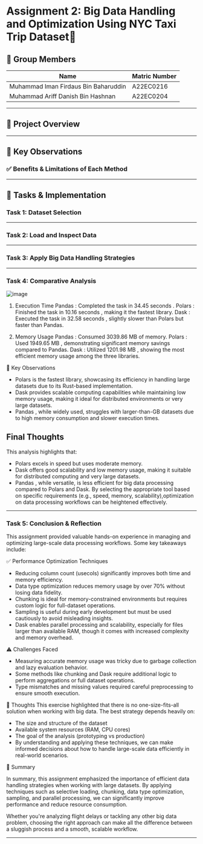 # Assignment 2: Big Data Handling and Optimization Using NYC Taxi Trip Dataset🚕 
## 👥 Group Members

| Name               | Matric Number |
|--------------------|---------------|
| Muhammad Iman Firdaus Bin Baharuddin        | A22EC0216       |
| Muhammad Ariff Danish Bin Hashnan         | A22EC0204       |

---

## 📌 Project Overview
---

## 📌 Key Observations
### ✅ Benefits & Limitations of Each Method
---

## 🧪 Tasks & Implementation

### Task 1: Dataset Selection
---

### Task 2: Load and Inspect Data
---

### Task 3: Apply Big Data Handling Strategies
---

### Task 4: Comparative Analysis
![image](https://raw.githubusercontent.com/MuhammadImanFirdaus/Photos/refs/heads/main/Screenshot%202025-06-03%20004351.png?token=GHSAT0AAAAAADDVYJY73HAMPXRANPUDRCCE2B54MQQ)

1. Execution Time
Pandas : Completed the task in 34.45 seconds .
Polars : Finished the task in 10.16 seconds , making it the fastest library.
Dask : Executed the task in 32.58 seconds , slightly slower than Polars but faster than Pandas.

2. Memory Usage
Pandas : Consumed 3039.86 MB of memory.
Polars : Used 1949.65 MB , demonstrating significant memory savings compared to Pandas.
Dask : Utilized 1201.98 MB , showing the most efficient memory usage among the three libraries.

📌 Key Observations
 - Polars is the fastest library, showcasing its efficiency in handling large datasets due to its Rust-based implementation.
 - Dask provides scalable computing capabilities while maintaining low memory usage, making it ideal for distributed environments or very large datasets.
 - Pandas , while widely used, struggles with larger-than-GB datasets due to high memory consumption and slower execution times.

## Final Thoughts
This analysis highlights that:

 - Polars excels in speed but uses moderate memory.
 - Dask offers good scalability and low memory usage, making it suitable for distributed 
   computing and very large datasets.
 - Pandas , while versatile, is less efficient for big data processing compared to Polars and 
   Dask.
By selecting the appropriate tool based on specific requirements (e.g., speed, memory, scalability),optimization on data processing workflows can be heightened effectively.
---

### Task 5: Conclusion & Reflection
This assignment provided valuable hands-on experience in managing and optimizing large-scale data processing workflows. Some key takeaways include:

✅ Performance Optimization Techniques
 - Reducing column count (usecols) significantly improves both time and memory efficiency.
 - Data type optimization reduces memory usage by over 70% without losing data fidelity.
 - Chunking is ideal for memory-constrained environments but requires custom logic for full-dataset operations.
 - Sampling is useful during early development but must be used cautiously to avoid misleading insights.
 - Dask enables parallel processing and scalability, especially for files larger than available RAM, though it comes with increased complexity and memory overhead.
   
⚠️ Challenges Faced
 - Measuring accurate memory usage was tricky due to garbage collection and lazy evaluation behavior.
 - Some methods like chunking and Dask require additional logic to perform aggregations or full dataset operations.
 - Type mismatches and missing values required careful preprocessing to ensure smooth execution.

🎯 Thoughts
This exercise highlighted that there is no one-size-fits-all solution when working with big data. The best strategy depends heavily on:

 - The size and structure of the dataset
 - Available system resources (RAM, CPU cores)
 - The goal of the analysis (prototyping vs production)
 - By understanding and applying these techniques, we can make informed decisions about how to handle large-scale data efficiently in real-world scenarios.

📝 Summary

In summary, this assignment emphasized the importance of efficient data handling strategies when working with large datasets. By applying techniques such as selective loading, chunking, data type optimization, sampling, and parallel processing, we can significantly improve performance and reduce resource consumption.

Whether you're analyzing flight delays or tackling any other big data problem, choosing the right approach can make all the difference between a sluggish process and a smooth, scalable workflow.


---
